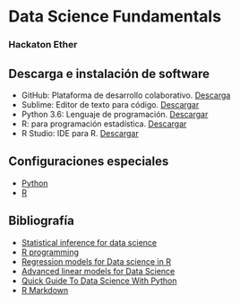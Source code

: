 # Data Science Fundamentals
### Hackaton Ether

## Descarga e instalación de software
 * GitHub: Plataforma de desarrollo colaborativo. [Descarga](https://desktop.github.com/)
 * Sublime: Editor de texto para código. [Descargar](https://www.sublimetext.com/)
 * Python 3.6: Lenguaje de programación. [Descargar](https://www.python.org/downloads/)
 * R: para programación estadística. [Descargar](https://www.icesi.edu.co/CRAN/)
 * R Studio: IDE para R. [Descargar](https://www.rstudio.com/products/rstudio/download/)

## Configuraciones especiales
 - [Python](https://github.com/CamiloAguilar/DS_CrashCourse/blob/master/Python)
 - [R](https://github.com/CamiloAguilar/DS_CrashCourse/tree/master/R)
 
## Bibliografía
 - [Statistical inference for data science](https://leanpub.com/LittleInferenceBook)
 - [R programming](https://leanpub.com/rprogramming)
 - [Regression models for Data science in R](https://leanpub.com/regmods)
 - [Advanced linear models for Data Science](https://leanpub.com/lm)
 - [Quick Guide To Data Science With Python](https://leanpub.com/quickguidetodatasciencewithpython)
 - [R Markdown](https://www.rstudio.com/wp-content/uploads/2015/03/rmarkdown-spanish.pdf)